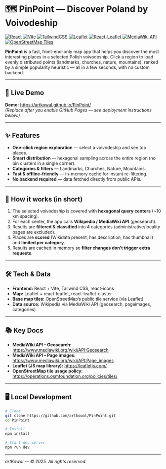 # 🗺️ PinPoint — Discover Poland by Voivodeship

[![React](https://img.shields.io/badge/React-61DAFB?style=flat-square&logo=react&logoColor=black)](https://react.dev/)
[![Vite](https://img.shields.io/badge/Vite-646CFF?style=flat-square&logo=vite&logoColor=white)](https://vitejs.dev/)
[![TailwindCSS](https://img.shields.io/badge/Tailwind-38B2AC?style=flat-square&logo=tailwindcss&logoColor=white)](https://tailwindcss.com/)
[![Leaflet](https://img.shields.io/badge/Leaflet-199900?style=flat-square&logo=leaflet&logoColor=white)](https://leafletjs.com/)
[![React-Leaflet](https://img.shields.io/badge/React--Leaflet-61DAFB?style=flat-square&logo=react&logoColor=black)](https://react-leaflet.js.org/)
[![MediaWiki API](https://img.shields.io/badge/MediaWiki%20API-36C?style=flat-square)](https://www.mediawiki.org/wiki/API:Main_page)
[![OpenStreetMap Tiles](https://img.shields.io/badge/OSM%20Tiles-7EBC6F?style=flat-square&logo=openstreetmap&logoColor=white)](https://operations.osmfoundation.org/policies/tiles/)

**PinPoint** is a fast, front-end-only map app that helps you discover the most interesting places in a selected Polish voivodeship. Click a region to load evenly distributed points (landmarks, churches, nature, mountains), ranked by a simple popularity heuristic — all in a few seconds, with no custom backend.

---

## 🔗 Live Demo

**Demo:** https://artkowal.github.io/PinPoint/  
_(Replace after you enable GitHub Pages — see deployment instructions below.)_

---

## ✨ Features

- **One-click region exploration** — select a voivodeship and see top places.
- **Smart distribution** — hexagonal sampling across the entire region (no pin clusters in a single corner).
- **Categories & filters** — Landmarks, Churches, Nature, Mountains.
- **Fast & offline-friendly** — in-memory cache for instant re-filtering.
- **No backend required** — data fetched directly from public APIs.

---

## 🧠 How it works (in short)

1. The selected voivodeship is covered with **hexagonal query centers** (~10 km spacing).
2. For each center, the app calls **Wikipedia / MediaWiki API** (geosearch).
3. Results are **filtered & classified** into 4 categories (administrative/locality pages are excluded).
4. Places are **scored** (Wikidata present, has description, has thumbnail) and **limited per category**.
5. Results are cached in memory so **filter changes don’t trigger extra requests**.

---

## 🛠️ Tech & Data

- **Frontend:** React + Vite, Tailwind CSS, react-icons
- **Map:** Leaflet + react-leaflet, react-leaflet-cluster
- **Base map tiles:** OpenStreetMap’s public tile service (via Leaflet)
- **Data source:** Wikipedia via MediaWiki API (geosearch, pageimages, categories)

---

## 📚 Key Docs

- **MediaWiki API – Geosearch:** https://www.mediawiki.org/wiki/API:Geosearch
- **MediaWiki API – Page images:** https://www.mediawiki.org/wiki/API:Page_images
- **Leaflet (JS map library):** https://leafletjs.com/
- **OpenStreetMap tile usage policy:** https://operations.osmfoundation.org/policies/tiles/

---

## 🖥️ Local Development

```bash
# Clone
git clone https://github.com/artkowal/PinPoint.git
cd PinPoint

# Install
npm install

# Start dev server
npm run dev
```

---

_artKowal — © 2025. All rights reserved._
